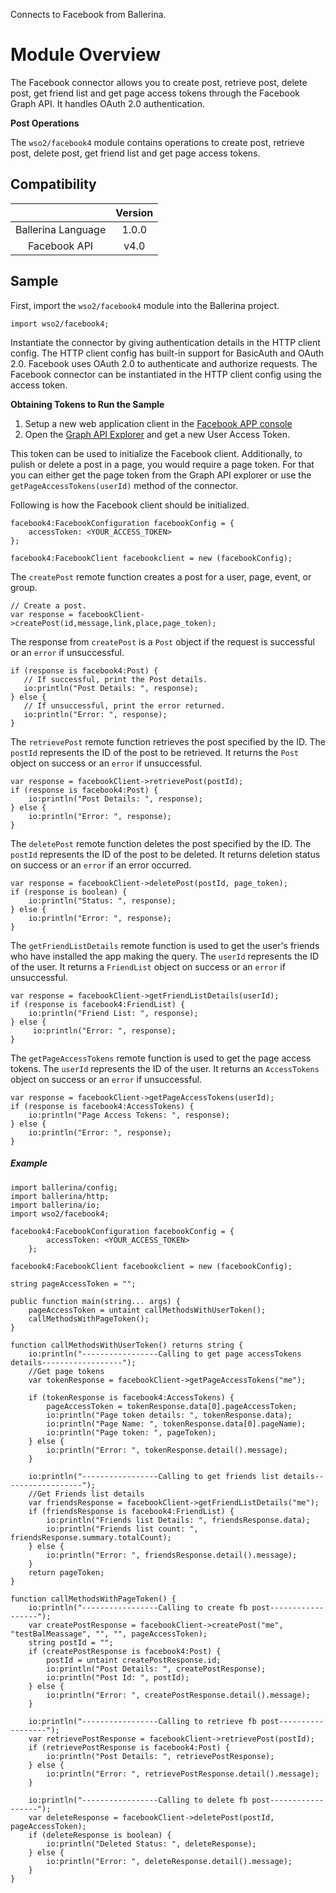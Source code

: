Connects to Facebook from Ballerina.

# Module Overview
The Facebook connector allows you to create post, retrieve post, delete post, get friend list and get page access tokens through the Facebook Graph API. It handles OAuth 2.0 authentication.

**Post Operations**

The `wso2/facebook4` module contains operations to create post, retrieve post, delete post, get friend list and get page access tokens.

## Compatibility

|                                 |       Version                  |
|  :---------------------------:  |  :---------------------------: |
|  Ballerina Language             |   1.0.0                        |
|  Facebook API                   |   v4.0                         |

## Sample

First, import the `wso2/facebook4` module into the Ballerina project.

```ballerina
import wso2/facebook4;
```

Instantiate the connector by giving authentication details in the HTTP client config. The HTTP client config has built-in support for BasicAuth and OAuth 2.0. Facebook uses OAuth 2.0 to authenticate and authorize requests. The Facebook connector can be instantiated in the HTTP client config using the access token.


**Obtaining Tokens to Run the Sample**

1. Setup a new web application client in the [Facebook APP console](https://developers.facebook.com/apps)
2. Open the [Graph API Explorer](https://developers.facebook.com/tools/explorer/) and get a new User Access Token.

This token can be used to initialize the Facebook client. Additionally, to pulish or delete a post in a page, you would require a page token. For that you can either get the page token from the Graph API explorer or use the `getPageAccessTokens(userId)` method of the connector.

Following is how the Facebook client should be initialized.
```ballerina
facebook4:FacebookConfiguration facebookConfig = {
    accessToken: <YOUR_ACCESS_TOKEN>
};

facebook4:FacebookClient facebookclient = new (facebookConfig);
```

The `createPost` remote function creates a post for a user, page, event, or group.
```ballerina
// Create a post.
var response = facebookClient->createPost(id,message,link,place,page_token);
```

The response from `createPost` is a `Post` object if the request is successful or an `error` if unsuccessful.
```ballerina
if (response is facebook4:Post) {
   // If successful, print the Post details.
   io:println("Post Details: ", response);
} else {
   // If unsuccessful, print the error returned.
   io:println("Error: ", response);
}
```

The `retrievePost` remote function retrieves the post specified by the ID. The `postId` represents the ID of the post to be retrieved. It returns the `Post` object on success or an `error` if unsuccessful.
```ballerina
var response = facebookClient->retrievePost(postId);
if (response is facebook4:Post) {
    io:println("Post Details: ", response);
} else {
    io:println("Error: ", response);
}
```

The `deletePost` remote function deletes the post specified by the ID. The `postId` represents the ID of the post to be deleted. It returns deletion status on success or an `error` if an error occurred.
```ballerina
var response = facebookClient->deletePost(postId, page_token);
if (response is boolean) {
    io:println("Status: ", response);
} else {
    io:println("Error: ", response);
}
```

The `getFriendListDetails` remote function is used to get the user's friends who have installed the app making the query. The `userId` represents the ID of the user. It returns a `FriendList` object on success or an `error` if unsuccessful.
```ballerina
var response = facebookClient->getFriendListDetails(userId);
if (response is facebook4:FriendList) {
    io:println("Friend List: ", response);
} else {
     io:println("Error: ", response);
}
```

The `getPageAccessTokens` remote function is used to get the page access tokens. The `userId` represents the ID of the user. It returns an `AccessTokens` object on success or an `error` if unsuccessful.
```ballerina
var response = facebookClient->getPageAccessTokens(userId);
if (response is facebook4:AccessTokens) {
    io:println("Page Access Tokens: ", response);
} else {
    io:println("Error: ", response);
}
```

##### Example

```
import ballerina/config;
import ballerina/http;
import ballerina/io;
import wso2/facebook4;

facebook4:FacebookConfiguration facebookConfig = {
        accessToken: <YOUR_ACCESS_TOKEN>
    };

facebook4:FacebookClient facebookclient = new (facebookConfig);

string pageAccessToken = "";

public function main(string... args) {
    pageAccessToken = untaint callMethodsWithUserToken();
    callMethodsWithPageToken();
}

function callMethodsWithUserToken() returns string {
    io:println("-----------------Calling to get page accessTokens details------------------");
    //Get page tokens
    var tokenResponse = facebookClient->getPageAccessTokens("me");

    if (tokenResponse is facebook4:AccessTokens) {
        pageAccessToken = tokenResponse.data[0].pageAccessToken;
        io:println("Page token details: ", tokenResponse.data);
        io:println("Page Name: ", tokenResponse.data[0].pageName);
        io:println("Page token: ", pageToken);
    } else {
        io:println("Error: ", tokenResponse.detail().message);
    }

    io:println("-----------------Calling to get friends list details------------------");
    //Get Friends list details
    var friendsResponse = facebookClient->getFriendListDetails("me");
    if (friendsResponse is facebook4:FriendList) {
        io:println("Friends list Details: ", friendsResponse.data);
        io:println("Friends list count: ", friendsResponse.summary.totalCount);
    } else {
        io:println("Error: ", friendsResponse.detail().message);
    }
    return pageToken;
}

function callMethodsWithPageToken() {
    io:println("-----------------Calling to create fb post------------------");
    var createPostResponse = facebookClient->createPost("me", "testBalMeassage", "", "", pageAccessToken);
    string postId = "";
    if (createPostResponse is facebook4:Post) {
        postId = untaint createPostResponse.id;
        io:println("Post Details: ", createPostResponse);
        io:println("Post Id: ", postId);
    } else {
        io:println("Error: ", createPostResponse.detail().message);
    }

    io:println("-----------------Calling to retrieve fb post------------------");
    var retrievePostResponse = facebookClient->retrievePost(postId);
    if (retrievePostResponse is facebook4:Post) {
        io:println("Post Details: ", retrievePostResponse);
    } else {
        io:println("Error: ", retrievePostResponse.detail().message);
    }

    io:println("-----------------Calling to delete fb post------------------");
    var deleteResponse = facebookClient->deletePost(postId, pageAccessToken);
    if (deleteResponse is boolean) {
        io:println("Deleted Status: ", deleteResponse);
    } else {
        io:println("Error: ", deleteResponse.detail().message);
    }
}
```